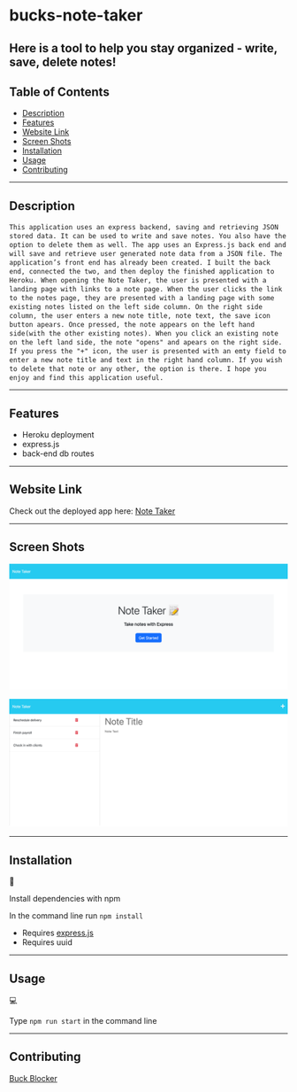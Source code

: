 # bucks-note-taker

## Here is a tool to help you stay organized - write, save, delete notes!

## Table of Contents

- [Description](#Description)
- [Features](#Features)
- [Website Link](#website-link)
- [Screen Shots](#screen-shots)
- [Installation](#installation)
- [Usage](#usage)
- [Contributing](#Contributing)

---

## Description

```
This application uses an express backend, saving and retrieving JSON stored data. It can be used to write and save notes. You also have the option to delete them as well. The app uses an Express.js back end and will save and retrieve user generated note data from a JSON file. The application’s front end has already been created. I built the back end, connected the two, and then deploy the finished application to Heroku. When opening the Note Taker, the user is presented with a landing page with links to a note page. When the user clicks the link to the notes page, they are presented with a landing page with some existing notes listed on the left side column. On the right side column, the user enters a new note title, note text, the save icon button apears. Once pressed, the note appears on the left hand side(with the other existing notes). When you click an existing note on the left land side, the note "opens" and apears on the right side. If you press the "+" icon, the user is presented with an emty field to enter a new note title and text in the right hand column. If you wish to delete that note or any other, the option is there. I hope you enjoy and find this application useful.
```

---

## Features

- Heroku deployment
- express.js
- back-end db routes

---

## Website Link

Check out the deployed app here: [Note Taker](https://salty-gorge-36612.herokuapp.com/)

---

## Screen Shots

![assets/salty-gorge-1.png](assets/salty-gorge-1.png)

![assets/salty-gorge-2.png](assets/salty-gorge-2.png)

---

## Installation

💾

Install dependencies with npm

In the command line run `npm install`

- Requires [express.js](https://expressjs.com/)
- Requires uuid

---

## Usage

💻

Type `npm run start` in the command line

---

## Contributing

[Buck Blocker](https://github.com/bucknorris336)

[def]: #license
